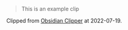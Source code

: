> This is an example clip

Clipped from [Obsidian Clipper](chrome-extension://ljdpoilhdidlcanedjhionbakimbdfjk/options.html) at 2022-07-19.